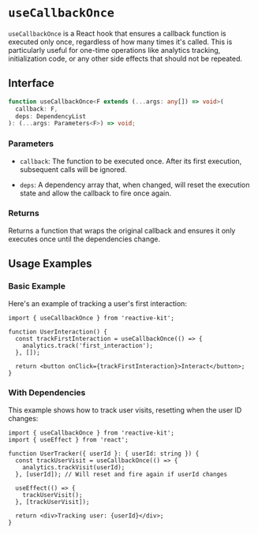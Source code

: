 # `useCallbackOnce`

`useCallbackOnce` is a React hook that ensures a callback function is executed only once, regardless of how many times it's called. This is particularly useful for one-time operations like analytics tracking, initialization code, or any other side effects that should not be repeated.

## Interface

```typescript
function useCallbackOnce<F extends (...args: any[]) => void>(
  callback: F,
  deps: DependencyList
): (...args: Parameters<F>) => void;
```

### Parameters

- `callback`: The function to be executed once. After its first execution, subsequent calls will be ignored.

- `deps`: A dependency array that, when changed, will reset the execution state and allow the callback to fire once again.

### Returns

Returns a function that wraps the original callback and ensures it only executes once until the dependencies change.

## Usage Examples

### Basic Example

Here's an example of tracking a user's first interaction:

```tsx
import { useCallbackOnce } from 'reactive-kit';

function UserInteraction() {
  const trackFirstInteraction = useCallbackOnce(() => {
    analytics.track('first_interaction');
  }, []);

  return <button onClick={trackFirstInteraction}>Interact</button>;
}
```

### With Dependencies

This example shows how to track user visits, resetting when the user ID changes:

```tsx
import { useCallbackOnce } from 'reactive-kit';
import { useEffect } from 'react';

function UserTracker({ userId }: { userId: string }) {
  const trackUserVisit = useCallbackOnce(() => {
    analytics.trackVisit(userId);
  }, [userId]); // Will reset and fire again if userId changes

  useEffect(() => {
    trackUserVisit();
  }, [trackUserVisit]);

  return <div>Tracking user: {userId}</div>;
}
```
